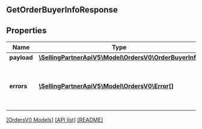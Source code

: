 ## GetOrderBuyerInfoResponse

## Properties

Name | Type | Description | Notes
------------ | ------------- | ------------- | -------------
**payload** | [**\SellingPartnerApiV5\Model\OrdersV0\OrderBuyerInfo**](OrderBuyerInfo.md) |  | [optional]
**errors** | [**\SellingPartnerApiV5\Model\OrdersV0\Error[]**](Error.md) | A list of error responses returned when a request is unsuccessful. | [optional]

[[OrdersV0 Models]](../) [[API list]](../../Api) [[README]](../../../README.md)
